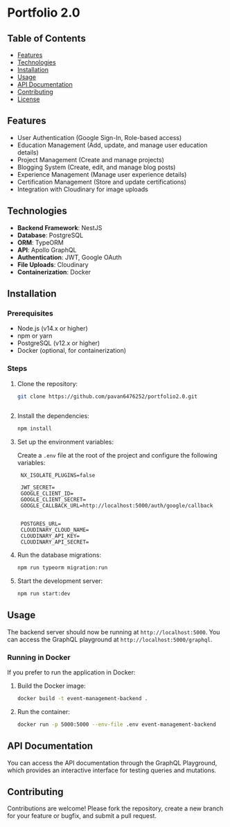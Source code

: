 
# Portfolio 2.0

## Table of Contents

- [Features](#features)
- [Technologies](#technologies)
- [Installation](#installation)
- [Usage](#usage)
- [API Documentation](#api-documentation)
- [Contributing](#contributing)
- [License](#license)

## Features

- User Authentication (Google Sign-In, Role-based access)
- Education Management (Add, update, and manage user education details)
- Project Management (Create and manage projects)
- Blogging System (Create, edit, and manage blog posts)
- Experience Management (Manage user experience details)
- Certification Management (Store and update certifications)
- Integration with Cloudinary for image uploads

## Technologies

- **Backend Framework**: NestJS
- **Database**: PostgreSQL
- **ORM**: TypeORM
- **API**: Apollo GraphQL
- **Authentication**: JWT, Google OAuth
- **File Uploads**: Cloudinary
- **Containerization**: Docker

## Installation

### Prerequisites

- Node.js (v14.x or higher)
- npm or yarn
- PostgreSQL (v12.x or higher)
- Docker (optional, for containerization)

### Steps

1. Clone the repository:

   ```bash
   git clone https://github.com/pavan6476252/portfolio2.0.git
 
   ```

2. Install the dependencies:

   ```bash
   npm install
   ```

3. Set up the environment variables:

   Create a `.env` file at the root of the project and configure the following variables:

   ```env
    NX_ISOLATE_PLUGINS=false

    JWT_SECRET=
    GOOGLE_CLIENT_ID=
    GOOGLE_CLIENT_SECRET=
    GOOGLE_CALLBACK_URL=http://localhost:5000/auth/google/callback


    POSTGRES_URL=
    CLOUDINARY_CLOUD_NAME=
    CLOUDINARY_API_KEY=
    CLOUDINARY_API_SECRET=

   ```

4. Run the database migrations:

   ```bash
   npm run typeorm migration:run
   ```

5. Start the development server:

   ```bash
   npm run start:dev
   ```

## Usage

The backend server should now be running at `http://localhost:5000`. You can access the GraphQL playground at `http://localhost:5000/graphql`.

### Running in Docker

If you prefer to run the application in Docker:

1. Build the Docker image:

   ```bash
   docker build -t event-management-backend .
   ```

2. Run the container:

   ```bash
   docker run -p 5000:5000 --env-file .env event-management-backend
   ```

## API Documentation

You can access the API documentation through the GraphQL Playground, which provides an interactive interface for testing queries and mutations.

## Contributing

Contributions are welcome! Please fork the repository, create a new branch for your feature or bugfix, and submit a pull request.
 